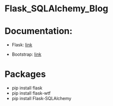 # Flask_SQLAlchemy_Blog

# Documentation:

- Flask:
[link](https://flask.palletsprojects.com/en/1.1.x/quickstart/#quickstart)

- Bootstrap:
[link](https://getbootstrap.com/docs/4.3/getting-started/introduction/)

# Packages 
- pip install flask
- pip install flask-wtf
- pip install Flask-SQLAlchemy